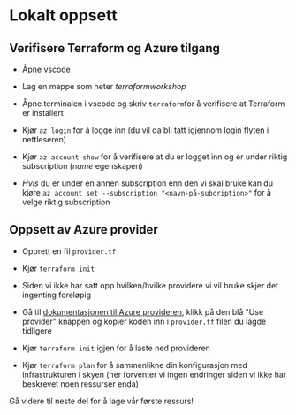 # Lokalt oppsett

## Verifisere Terraform og Azure tilgang

- Åpne vscode

- Lag en mappe som heter *terraformworkshop*

- Åpne terminalen i vscode og skriv ``terraform``for å verifisere at Terraform er installert

- Kjør ``az login`` for å logge inn (du vil da bli tatt igjennom login flyten i nettleseren)

- Kjør ``az account show`` for å verifisere at du er logget inn og er under riktig subscription (*name* egenskapen)

- *Hvis* du er under en annen subscription enn den vi skal bruke kan du kjøre ``az account set --subscription "<navn-på-subcription>"`` for å velge riktig subscription

## Oppsett av Azure provider

- Opprett en fil ``provider.tf``

- Kjør ``terraform init``

- Siden vi ikke har satt opp hvilken/hvilke providere vi vil bruke skjer det ingenting foreløpig

- Gå til [dokumentasjonen til Azure provideren](https://registry.terraform.io/providers/hashicorp/azurerm/latest/docs), klikk på den blå "Use provider" knappen og kopier koden inn i ``provider.tf`` filen du lagde tidligere

- Kjør ``terraform init`` igjen for å laste ned provideren

- Kjør ``terraform plan`` for å sammenlikne din konfigurasjon med infrastrukturen i skyen (her forventer vi ingen endringer siden vi ikke har beskrevet noen ressurser enda)

Gå videre til neste del for å lage vår første ressurs!

